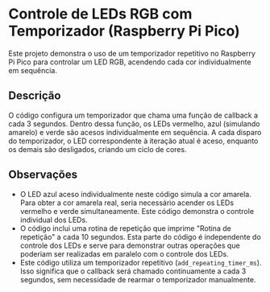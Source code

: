 # Controle de LEDs RGB com Temporizador (Raspberry Pi Pico)

Este projeto demonstra o uso de um temporizador repetitivo no Raspberry Pi Pico para controlar um LED RGB, acendendo cada cor individualmente em sequência.

## Descrição

O código configura um temporizador que chama uma função de callback a cada 3 segundos.  Dentro dessa função, os LEDs vermelho, azul (simulando amarelo) e verde são acesos individualmente em sequência.  A cada disparo do temporizador, o LED correspondente à iteração atual é aceso, enquanto os demais são desligados, criando um ciclo de cores.

## Observações

* O LED azul aceso individualmente neste código simula a cor amarela. Para obter a cor amarela real, seria necessário acender os LEDs vermelho e verde simultaneamente.  Este código demonstra o controle individual dos LEDs.
* O código inclui uma rotina de repetição que imprime "Rotina de repetição" a cada 10 segundos.  Esta parte do código é independente do controle dos LEDs e serve para demonstrar outras operações que poderiam ser realizadas em paralelo com o controle dos LEDs.
* Este código utiliza um temporizador repetitivo (`add_repeating_timer_ms`).  Isso significa que o callback será chamado continuamente a cada 3 segundos, sem necessidade de rearmar o temporizador manualmente.
